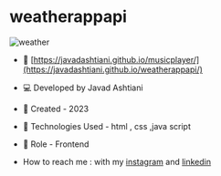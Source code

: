 # weatherappapi
![weather](https://github.com/javadashtiani/weatherappapi/assets/134012615/ed8e9963-5223-4663-80fb-a98258bdf58c)
- 🔗 [https://javadashtiani.github.io/musicplayer/](https://javadashtiani.github.io/weatherappapi/)
- 💻 Developed by Javad Ashtiani
- 📆 Created - 2023
- 🔧 Technologies Used - html , css ,java script
- 🧑‍ Role - Frontend

- How to reach me : with my [instagram](https://www.instagram.com/javadashtiani_web/) and [linkedin](https://www.linkedin.com/in/javadashtiani/)
